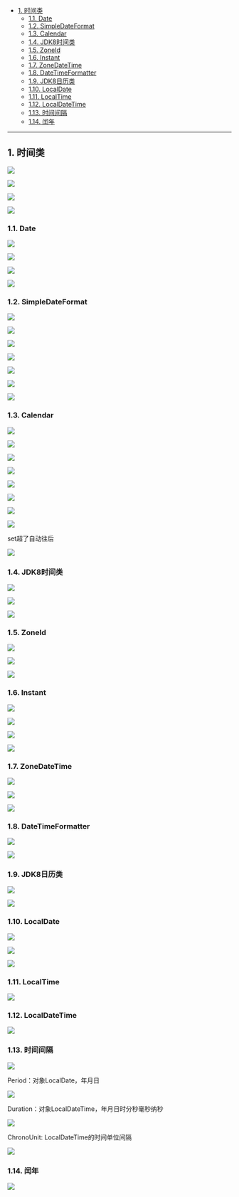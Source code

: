 - [1. 时间类](#1-时间类)
  - [1.1. Date](#11-date)
  - [1.2. SimpleDateFormat](#12-simpledateformat)
  - [1.3. Calendar](#13-calendar)
  - [1.4. JDK8时间类](#14-jdk8时间类)
  - [1.5. ZoneId](#15-zoneid)
  - [1.6. Instant](#16-instant)
  - [1.7. ZoneDateTime](#17-zonedatetime)
  - [1.8. DateTimeFormatter](#18-datetimeformatter)
  - [1.9. JDK8日历类](#19-jdk8日历类)
  - [1.10. LocalDate](#110-localdate)
  - [1.11. LocalTime](#111-localtime)
  - [1.12. LocalDateTime](#112-localdatetime)
  - [1.13. 时间间隔](#113-时间间隔)
  - [1.14. 闰年](#114-闰年)


---

## 1. 时间类

![](../../../images/image_id=413788.jpg)

![](../../../images/image_id=413791.jpg)


![](../../../images/image_id=413792.jpg)


![](../../../images/image_id=413794.jpg)

### 1.1. Date

![](../../../images/image_id=413879.jpg)

![](../../../images/image_id=413795.jpg)

![](../../../images/image_id=413796.jpg)

![](../../../images/image_id=413797.jpg)

### 1.2. SimpleDateFormat

![](../../../images/image_id=413798.jpg)

![](../../../images/image_id=413799.jpg)

![](../../../images/image_id=413800.jpg)

![](../../../images/image_id=413801.jpg)

![](../../../images/image_id=413802.jpg)

![](../../../images/image_id=413803.jpg)

![](../../../images/image_id=413804.jpg)

### 1.3. Calendar

![](../../../images/image_id=413807.jpg)

![](../../../images/image_id=413808.jpg)

![](../../../images/image_id=413809.jpg)

![](../../../images/image_id=413810.jpg)

![](../../../images/image_id=413811.jpg)

![](../../../images/image_id=413812.jpg)

![](../../../images/image_id=413814.jpg)

![](../../../images/image_id=413816.jpg)

set超了自动往后

![](../../../images/image_id=413817.jpg)

### 1.4. JDK8时间类

![](../../../images/image_id=413818.jpg)

![](../../../images/image_id=413819.jpg)

![](../../../images/image_id=413820.jpg)

### 1.5. ZoneId

![](../../../images/image_id=413821.jpg)

![](../../../images/image_id=413822.jpg)

![](../../../images/image_id=413826.jpg)

### 1.6. Instant

![](../../../images/image_id=413828.jpg)

![](../../../images/image_id=413832.jpg)

![](../../../images/image_id=413835.jpg)

![](../../../images/image_id=413836.jpg)

### 1.7. ZoneDateTime

![](../../../images/image_id=413837.jpg)

![](../../../images/image_id=413838.jpg)

![](../../../images/image_id=413840.jpg)

### 1.8. DateTimeFormatter

![](../../../images/image_id=413841.jpg)

![](../../../images/image_id=413843.jpg)

### 1.9. JDK8日历类

![](../../../images/image_id=413845.jpg)

![](../../../images/image_id=413846.jpg)

### 1.10. LocalDate

![](../../../images/image_id=413847.jpg)

![](../../../images/image_id=413848.jpg)

![](../../../images/image_id=413849.jpg)

###  1.11. LocalTime

![](../../../images/image_id=413850.jpg)

### 1.12. LocalDateTime

![](../../../images/image_id=413851.jpg)

### 1.13. 时间间隔

![](../../../images/image_id=413852.jpg)

Period：对象LocalDate，年月日

![](../../../images/image_id=413853.jpg)

Duration：对象LocalDateTime，年月日时分秒毫秒纳秒

![](../../../images/image_id=413854.jpg)

ChronoUnit: LocalDateTime的时间单位间隔

![](../../../images/image_id=413855.jpg)

### 1.14. 闰年

![](../../../images/image_id=413880.jpg)
